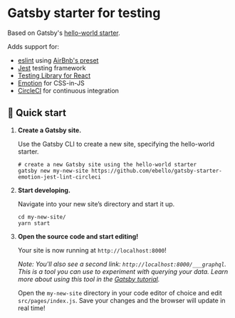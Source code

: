 # Gatsby starter for testing

Based on Gatsby's [hello-world starter](https://github.com/gatsbyjs/gatsby-starter-hello-world).

Adds support for:
- [eslint](https://eslint.org) using [AirBnb's preset](https://github.com/airbnb/javascript)
- [Jest](https://jestjs.io) testing framework
- [Testing Library for React](https://testing-library.com/docs/react-testing-library/intro)
- [Emotion](https://emotion.sh) for CSS-in-JS
- [CircleCI](https://circleci.com) for continuous integration


## 🚀 Quick start

1.  **Create a Gatsby site.**

    Use the Gatsby CLI to create a new site, specifying the hello-world starter.

    ```shell
    # create a new Gatsby site using the hello-world starter
    gatsby new my-new-site https://github.com/ebello/gatsby-starter-emotion-jest-lint-circleci
    ```

1.  **Start developing.**

    Navigate into your new site’s directory and start it up.

    ```shell
    cd my-new-site/
    yarn start
    ```

1.  **Open the source code and start editing!**

    Your site is now running at `http://localhost:8000`!

    _Note: You'll also see a second link: _`http://localhost:8000/___graphql`_. This is a tool you can use to experiment with querying your data. Learn more about using this tool in the [Gatsby tutorial](https://www.gatsbyjs.org/tutorial/part-five/#introducing-graphiql)._

    Open the `my-new-site` directory in your code editor of choice and edit `src/pages/index.js`. Save your changes and the browser will update in real time!

